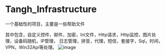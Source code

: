 # Tangh_Infrastructure
一个基础性的项目，主要是一些帮助文件

其中包含，自定义控件，邮件，加密，Ini文件，Http请求，Http监控，图片处理，设备码随机，IP管理，
日志管理，拼音，代理，短信，套接字，Sql，时间，VPN，Win32Api等处理。
![image](https://user-images.githubusercontent.com/26539681/146737501-df32d5f0-efbf-492c-89da-52b622967ca4.png)
